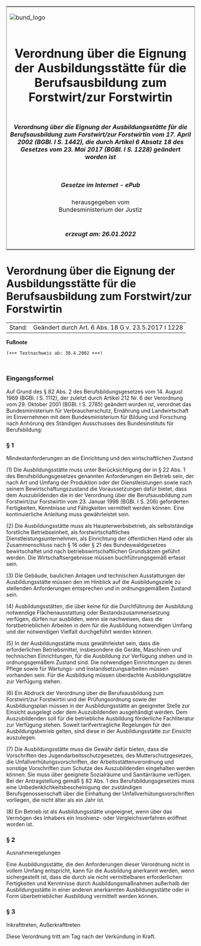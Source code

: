 <span id="DECKBLATT.html"></span>

<table border="0" frame="border" width="100%">

<tr valign="top">

<td align="left">

![bund\_logo](BfJ_2021_Web_de_de.gif)

</td>

<td align="right">

 

</td>

</tr>

<tr align="center" valign="middle">

<td colspan="2">

# Verordnung über die Eignung der Ausbildungsstätte für die Berufsausbildung zum Forstwirt/zur Forstwirtin

</td>

</tr>

<tr align="center" valign="middle">

<td colspan="2">

##### Verordnung über die Eignung der Ausbildungsstätte für die Berufsausbildung zum Forstwirt/zur Forstwirtin vom 17. April 2002 (BGBl. I S. 1442), die durch Artikel 6 Absatz 18 des Gesetzes vom 23. Mai 2017 (BGBl. I S. 1228) geändert worden ist

</td>

</tr>

<tr align="center" valign="middle">

<td colspan="2">

  
  

##### Gesetze im Internet - ePub  
  
herausgegeben vom  
Bundesministerium der Justiz

</td>

</tr>

<tr align="center" valign="bottom">

<td colspan="2">

  
  

##### erzeugt am: 26.01.2022

</td>

</tr>

</table>

<span id="BJNR144200002.html"></span>

# Verordnung über die Eignung der Ausbildungsstätte für die Berufsausbildung zum Forstwirt/zur Forstwirtin

<div>

<div class="jnhtml">

|        |                                                     |
| ------ | --------------------------------------------------- |
| Stand: | Geändert durch Art. 6 Abs. 18 G v. 23.5.2017 I 1228 |

</div>

</div>

<div>

  
**Fußnote**

<div class="jnhtml">

<div>

<div class="jurAbsatz">

  

``` 
(+++ Textnachweis ab: 30.4.2002 +++)

 
```

</div>

</div>

</div>

</div>

<span id="BJNR144200002BJNE000000000.html"></span>

### Eingangsformel  

<div>

<div class="jnhtml">

<div>

<div class="jurAbsatz">

Auf Grund des § 82 Abs. 2 des Berufsbildungsgesetzes vom 14. August 1969
(BGBl. I S. 1112), der zuletzt durch Artikel 212 Nr. 6 der Verordnung
vom 29. Oktober 2001 (BGBl. I S. 2785) geändert worden ist, verordnet
das Bundesministerium für Verbraucherschutz, Ernährung und
Landwirtschaft im Einvernehmen mit dem Bundesministerium für Bildung und
Forschung nach Anhörung des Ständigen Ausschusses des Bundesinstituts
für Berufsbildung:

</div>

</div>

</div>

</div>

<span id="BJNR144200002BJNE000101360.html"></span>

### § 1  
Mindestanforderungen an die Einrichtung und den wirtschaftlichen Zustand

<div>

<div class="jnhtml">

<div>

<div class="jurAbsatz">

(1) Die Ausbildungsstätte muss unter Berücksichtigung der in § 22 Abs. 1
des Berufsbildungsgesetzes genannten Anforderungen ein Betrieb sein, der
nach Art und Umfang der Produktion oder der Dienstleistungen sowie nach
seinem Bewirtschaftungszustand die Voraussetzungen dafür bietet, dass
dem Auszubildenden die in der Verordnung über die Berufsausbildung zum
Forstwirt/zur Forstwirtin vom 23. Januar 1998 (BGBl. I S. 206)
geforderten Fertigkeiten, Kenntnisse und Fähigkeiten vermittelt werden
können. Eine kontinuierliche Anleitung muss gewährleistet sein.

</div>

<div class="jurAbsatz">

(2) Die Ausbildungsstätte muss als Haupterwerbsbetrieb, als
selbstständige forstliche Betriebseinheit, als forstwirtschaftliches
Dienstleistungsunternehmen, als Einrichtung der öffentlichen Hand oder
als Zusammenschluss nach § 16 oder § 21 des Bundeswaldgesetzes
bewirtschaftet und nach betriebswirtschaftlichen Grundsätzen geführt
werden. Die Wirtschaftsergebnisse müssen buchführungsgemäß erfasst sein.

</div>

<div class="jurAbsatz">

(3) Die Gebäude, baulichen Anlagen und technischen Ausstattungen der
Ausbildungsstätte müssen den im Hinblick auf die Ausbildungsziele zu
stellenden Anforderungen entsprechen und in ordnungsgemäßem Zustand
sein.

</div>

<div class="jurAbsatz">

(4) Ausbildungsstätten, die über keine für die Durchführung der
Ausbildung notwendige Flächenausstattung oder Bestandszusammensetzung
verfügen, dürfen nur ausbilden, wenn sie nachweisen, dass die
forstbetrieblichen Arbeiten in dem für die Ausbildung notwendigen Umfang
und der notwendigen Vielfalt durchgeführt werden können.

</div>

<div class="jurAbsatz">

(5) In der Ausbildungsstätte muss gewährleistet sein, dass die
erforderlichen Betriebsmittel, insbesondere die Geräte, Maschinen und
technischen Einrichtungen, für die Ausbildung zur Verfügung stehen und
in ordnungsgemäßem Zustand sind. Die notwendigen Einrichtungen zu deren
Pflege sowie für Wartungs- und Instandsetzungsarbeiten müssen vorhanden
sein. Für die Ausbildung müssen überdachte Ausbildungsplätze zur
Verfügung stehen.

</div>

<div class="jurAbsatz">

(6) Ein Abdruck der Verordnung über die Berufsausbildung zum
Forstwirt/zur Forstwirtin und der Prüfungsordnung sowie der
Ausbildungsplan müssen in der Ausbildungsstätte an geeigneter Stelle zur
Einsicht ausgelegt oder dem Auszubildenden ausgehändigt werden. Dem
Auszubildenden soll für die betriebliche Ausbildung förderliche
Fachliteratur zur Verfügung stehen. Soweit tarifvertragliche Regelungen
für den Ausbildungsbetrieb gelten, sind diese in der Ausbildungsstätte
zur Einsicht auszulegen.

</div>

<div class="jurAbsatz">

(7) Die Ausbildungsstätte muss die Gewähr dafür bieten, dass die
Vorschriften des Jugendarbeitsschutzgesetzes, des Mutterschutzgesetzes,
die Unfallverhütungsvorschriften, der Arbeitsstättenverordnung und
sonstige Vorschriften zum Schutze des Auszubildenden eingehalten werden
können. Sie muss über geeignete Sozialräume und Sanitärräume verfügen.
Bei der Antragstellung gemäß § 82 Abs. 1 des Berufsbildungsgesetzes muss
eine Unbedenklichkeitsbescheinigung der zuständigen Berufsgenossenschaft
über die Einhaltung der Unfallverhütungsvorschriften vorliegen, die
nicht älter als ein Jahr ist.

</div>

<div class="jurAbsatz">

(8) Ein Betrieb ist als Ausbildungsstätte ungeeignet, wenn über das
Vermögen des Inhabers ein Insolvenz- oder Vergleichsverfahren eröffnet
worden ist.

</div>

</div>

</div>

</div>

<span id="BJNR144200002BJNE000200000.html"></span>

### § 2  
Ausnahmeregelungen

<div>

<div class="jnhtml">

<div>

<div class="jurAbsatz">

Eine Ausbildungsstätte, die den Anforderungen dieser Verordnung nicht in
vollem Umfang entspricht, kann für die Ausbildung anerkannt werden, wenn
sichergestellt ist, dass die durch sie nicht vermittelbaren
erforderlichen Fertigkeiten und Kenntnisse durch Ausbildungsmaßnahmen
außerhalb der Ausbildungsstätte in einer anderen anerkannten
Ausbildungsstätte oder in Form überbetrieblicher Ausbildung vermittelt
werden können.

</div>

</div>

</div>

</div>

<span id="BJNR144200002BJNE000300000.html"></span>

### § 3  
Inkrafttreten, Außerkrafttreten

<div>

<div class="jnhtml">

<div>

<div class="jurAbsatz">

Diese Verordnung tritt am Tag nach der Verkündung in Kraft.

</div>

</div>

</div>

</div>
